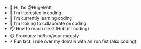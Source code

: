 - 👋 Hi, I’m @HugeMatt
- 👀 I’m interested in coding
- 🌱 I’m currently learning coding
- 💞️ I’m looking to collaborate on coding
- 📫 How to reach me GitHub (or coding)
- 😄 Pronouns: he/him/your majesty
- ⚡ Fun fact: i rule over my domain with an iron fist (also coding)

<!---
HugeMatt/HugeMatt is a ✨ special ✨ repository because its `README.md` (this file) appears on your GitHub profile.
You can click the Preview link to take a look at your changes.
--->
